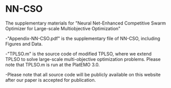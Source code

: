# NN-CSO
The supplementary materials for "Neural Net-Enhanced Competitive Swarm Optimizer for Large-scale Multiobjective Optimization"

-"Appendix-NN-CSO.pdf" is the supplementary file of NN-CSO, including Figures and Data.

-"TPLSO.m" is the source code of modified TPLSO, where we extend TPLSO to solve large-scale multi-objective optimization problems. Please note that TPLSO.m is run at the PlatEMO 3.0.

-Please note that all source code will be publicly available on this website after our paper is accepted for publication.

